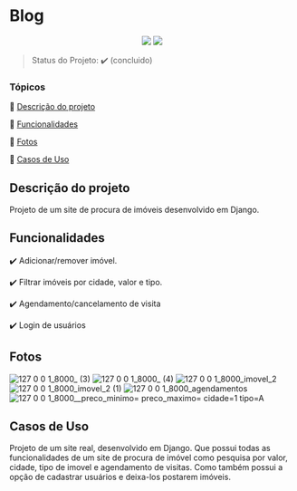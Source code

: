 <h1>Blog</h1> 

<p align="center">
  <img src="https://img.shields.io/pypi/pyversions/Django"/>
   <img src="http://img.shields.io/static/v1?label=STATUS&message=CONCLUIDO&color=GREEN&style=for-the-badge"/>
</p>

> Status do Projeto: :heavy_check_mark: (concluido)

### Tópicos 

:small_blue_diamond: [Descrição do projeto](#descrição-do-projeto)

:small_blue_diamond: [Funcionalidades](#funcionalidades)

:small_blue_diamond: [Fotos](#Fotos)

:small_blue_diamond: [Casos de Uso](#casos-de-uso)


## Descrição do projeto 

<p align="justify">
Projeto de um site de procura de imóveis desenvolvido em Django. 
</p>

## Funcionalidades

:heavy_check_mark: Adicionar/remover imóvel.

:heavy_check_mark: Filtrar imóveis por cidade, valor e tipo.

:heavy_check_mark: Agendamento/cancelamento de visita

:heavy_check_mark: Login de usuários


## Fotos

![127 0 0 1_8000_ (3)](https://user-images.githubusercontent.com/81266049/149772347-a5bad8d9-8dff-432d-8ea4-c220cc0a9de5.png)
![127 0 0 1_8000_ (4)](https://user-images.githubusercontent.com/81266049/149772358-2b040dcc-2501-495c-bbe4-31c66344845d.png)
![127 0 0 1_8000_imovel_2](https://user-images.githubusercontent.com/81266049/149772366-e0f1fa49-5a8d-4908-a898-3c24c3ca10e6.png)
![127 0 0 1_8000_imovel_2 (1)](https://user-images.githubusercontent.com/81266049/149772370-c2509900-c604-4482-b4f8-8c9d95001afd.png)
![127 0 0 1_8000_agendamentos](https://user-images.githubusercontent.com/81266049/149772376-5d1aa3f0-8a08-450b-a016-c0d0973a4fb9.png)
![127 0 0 1_8000__preco_minimo= preco_maximo= cidade=1 tipo=A](https://user-images.githubusercontent.com/81266049/149772379-25f8a9d2-723a-4fa0-8600-839cda8665b2.png)


## Casos de Uso

Projeto de um site real, desenvolvido em Django. Que possui todas as funcionalidades de um site de procura de imóvel como pesquisa por valor, cidade, tipo de imovel e agendamento de visitas.
Como também possui a opção de cadastrar usuários e deixa-los postarem imóveis.
